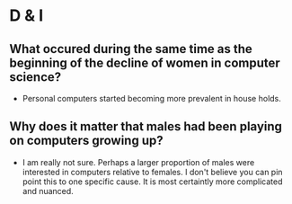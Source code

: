 # D & I

## What occured during the same time as the beginning of the decline of women in computer science?

- Personal computers started becoming more prevalent in house holds.

## Why does it matter that males had been playing on computers growing up?

- I am really not sure. Perhaps a larger proportion of males were interested in computers relative to females. I don't believe you can pin point this to one specific cause. It is most certaintly more complicated and nuanced.
